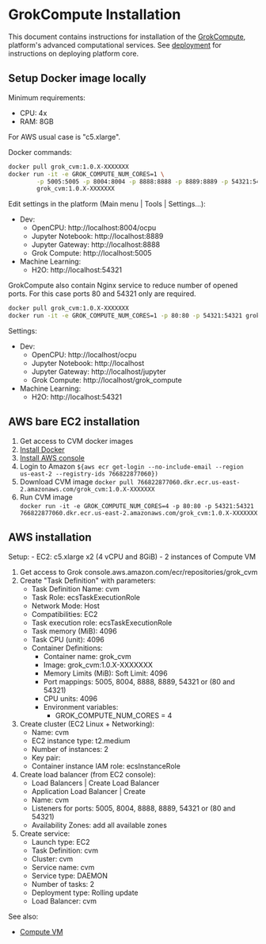 <!-- TITLE: GrokCompute Installation -->
<!-- SUBTITLE: -->

# GrokCompute Installation

This document contains instructions for installation of the [GrokCompute](architecture.md#grokcompute),
platform's advanced computational services. See [deployment](deployment.md) 
for instructions on deploying platform core.  

## Setup Docker image locally

Minimum requirements:
* CPU: 4x
* RAM: 8GB

For AWS usual case is "c5.xlarge".

Docker commands:

```bash
docker pull grok_cvm:1.0.X-XXXXXXX
docker run -it -e GROK_COMPUTE_NUM_CORES=1 \
        -p 5005:5005 -p 8004:8004 -p 8888:8888 -p 8889:8889 -p 54321:54321 \
        grok_cvm:1.0.X-XXXXXXX
```

Edit settings in the platform (Main menu | Tools | Settings...):
* Dev: 
    * OpenCPU: http://localhost:8004/ocpu
    * Jupyter Notebook: http://localhost:8889
    * Jupyter Gateway: http://localhost:8888
    * Grok Compute: http://localhost:5005
* Machine Learning: 
    * H2O: http://localhost:54321
    
GrokCompute also contain Nginx service to reduce number of opened ports. For this case ports 80 and 54321 
only are required. 

```bash
docker pull grok_cvm:1.0.X-XXXXXXX
docker run -it -e GROK_COMPUTE_NUM_CORES=1 -p 80:80 -p 54321:54321 grok_cvm:1.0.X-XXXXXXX
```

Settings:
* Dev: 
    * OpenCPU: http://localhost/ocpu
    * Jupyter Notebook: http://localhost
    * Jupyter Gateway: http://localhost/jupyter
    * Grok Compute: http://localhost/grok_compute
* Machine Learning: 
    * H2O: http://localhost:54321


## AWS bare EC2 installation

1. Get access to CVM docker images
2. [Install Docker](https://phoenixnap.com/kb/how-to-install-docker-on-ubuntu-18-04)
3. [Install AWS console](https://linuxhint.com/install_aws_cli_ubuntu/) 
4. Login to Amazon `${aws ecr get-login --no-include-email --region us-east-2 --registry-ids 766822877060})`
5. Download CVM image `docker pull 766822877060.dkr.ecr.us-east-2.amazonaws.com/grok_cvm:1.0.X-XXXXXXX`    
6. Run CVM image     
`docker run -it -e GROK_COMPUTE_NUM_CORES=4 -p 80:80 -p 54321:54321 766822877060.dkr.ecr.us-east-2.amazonaws.com/grok_cvm:1.0.X-XXXXXXX`


## AWS installation

Setup: 
    - EC2: c5.xlarge x2 (4 vCPU and 8GiB)
    - 2 instances of Compute VM

1. Get access to Grok console.aws.amazon.com/ecr/repositories/grok_cvm
1. Create "Task Definition" with parameters:
    - Task Definition Name: cvm
    - Task Role: ecsTaskExecutionRole
    - Network Mode: Host
    - Compatibilities: EC2
    - Task execution role: ecsTaskExecutionRole
    - Task memory (MiB): 4096
    - Task CPU (unit): 4096
    - Container Definitions:
        * Container name: grok_cvm
        * Image: grok_cvm:1.0.X-XXXXXXX
        * Memory Limits (MiB): Soft Limit: 4096
        * Port mappings: 5005, 8004, 8888, 8889, 54321 or (80 and 54321)
        * CPU units: 4096
        * Environment variables: 
            - GROK_COMPUTE_NUM_CORES = 4
1. Create cluster (EC2 Linux + Networking):
    - Name: cvm
    - EC2 instance type: t2.medium
    - Number of instances: 2
    - Key pair: <your ssh key pair>
    - Container instance IAM role: ecsInstanceRole
1. Create load balancer (from EC2 console):
    - Load Balancers | Create Load Balancer
    - Application Load Balancer | Create
    - Name: cvm
    - Listeners for ports: 5005, 8004, 8888, 8889, 54321 or (80 and 54321)
    - Availability Zones: add all available zones
1. Create service:
    - Launch type: EC2
    - Task Definition: cvm
    - Cluster: cvm
    - Service name: cvm
    - Service type: DAEMON
    - Number of tasks: 2
    - Deployment type: Rolling update
    - Load Balancer: cvm


See also: 
* [Compute VM](../../compute/compute-vm.md)    
